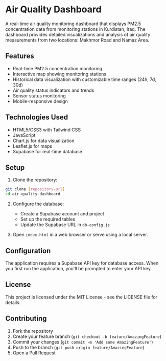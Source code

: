 # Air Quality Dashboard

A real-time air quality monitoring dashboard that displays PM2.5 concentration data from monitoring stations in Kurdistan, Iraq. The dashboard provides detailed visualizations and analysis of air quality measurements from two locations: Makhmor Road and Namaz Area.

## Features

- Real-time PM2.5 concentration monitoring
- Interactive map showing monitoring stations
- Historical data visualization with customizable time ranges (24h, 7d, 30d)
- Air quality status indicators and trends
- Sensor status monitoring
- Mobile-responsive design

## Technologies Used

- HTML5/CSS3 with Tailwind CSS
- JavaScript
- Chart.js for data visualization
- Leaflet.js for maps
- Supabase for real-time database

## Setup

1. Clone the repository:
```bash
git clone [repository-url]
cd air-quality-dashboard
```

2. Configure the database:
   - Create a Supabase account and project
   - Set up the required tables
   - Update the Supabase URL in `db-config.js`

3. Open `index.html` in a web browser or serve using a local server.

## Configuration

The application requires a Supabase API key for database access. When you first run the application, you'll be prompted to enter your API key.

## License

This project is licensed under the MIT License - see the LICENSE file for details.

## Contributing

1. Fork the repository
2. Create your feature branch (`git checkout -b feature/AmazingFeature`)
3. Commit your changes (`git commit -m 'Add some AmazingFeature'`)
4. Push to the branch (`git push origin feature/AmazingFeature`)
5. Open a Pull Request 